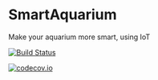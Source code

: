 # SmartAquarium
Make your aquarium more smart, using IoT


[![Build Status](https://travis-ci.org/uilianries/SmartAquarium.svg?branch=develop)](https://travis-ci.org/uilianries/SmartAquarium)

[![codecov.io](https://codecov.io/github/uilianries/SmartAquarium/coverage.svg?branch=develop)](https://codecov.io/github/uilianries/SmartAquarium?branch=develop)


